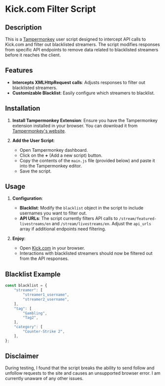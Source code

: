 # Kick.com Filter Script

## Description

This is a [Tampermonkey](https://www.tampermonkey.net/) user script designed to intercept API calls to Kick.com and filter out blacklisted streamers. The script modifies responses from specific API endpoints to remove data related to blacklisted streamers before it reaches the client.

## Features

- **Intercepts XMLHttpRequest calls**: Adjusts responses to filter out blacklisted streamers.
- **Customizable Blacklist**: Easily configure which streamers to blacklist.

## Installation

1. **Install Tampermonkey Extension**: Ensure you have the Tampermonkey extension installed in your browser. You can download it from [Tampermonkey's website](https://www.tampermonkey.net/).

2. **Add the User Script**:
    - Open Tampermonkey dashboard.
    - Click on the **+** (Add a new script) button.
    - Copy the contents of the `main.js` file (provided below) and paste it into the Tampermonkey editor.
    - Save the script.

## Usage

1. **Configuration**:
   - **Blacklist**: Modify the `blacklist` object in the script to include usernames you want to filter out.
   - **API URLs**: The script currently filters API calls to `/stream/featured-livestreams/en` and `/stream/livestreams/en`. Adjust the `api_urls` array if additional endpoints need filtering.

2. **Enjoy**:
   - Open [Kick.com](https://kick.com) in your browser.
   - Interactions with blacklisted streamers should now be filtered out from the API responses.

## Blacklist Example
```javascript
const blacklist = {
    "streamer": [
        "streamer1_username",
        "streamer2_username",
    ],
    "tag": [
        "Gambling",
        "Tag2",
    ],
    "category": [
        "Counter-Strike 2",
    ],
};
```

## Disclaimer
During testing, I found that the script breaks the ability to send follow and unfollow requests to the site and causes an unsupported browser error. I am currently unaware of any other issues.

